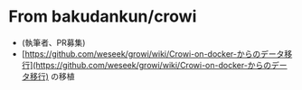 # From bakudankun/crowi

* \(執筆者、PR募集\)
* [https://github.com/weseek/growi/wiki/Crowi-on-docker-からのデータ移行](https://github.com/weseek/growi/wiki/Crowi-on-docker-からのデータ移行) の移植

